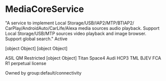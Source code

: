 # MediaCoreService

"A service to implement Local Storage/USB/IAP2/MTP/BTIAP2/ CarPlay/AndroidAuto/CarLife/Alexa media sources audio playback.  Support Local Storage/USB/MTP sources video playback and image browser.  Support global search."
Active

[object Object]
[object Object]

ASIL QM
Restricted
[object Object]
Titan Space4 Audi HCP3 TML BJEV FCA R1
perpetual license

Owned by group:default/connectivity